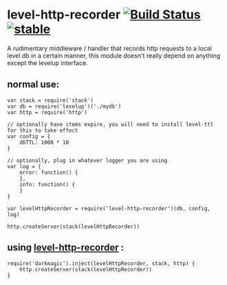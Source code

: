 # level-http-recorder [![Build Status](https://secure.travis-ci.org/kessler/level-http-recorder.png?branch=master)](http://travis-ci.org/kessler/level-http-recorder) [![stable](http://badges.github.io/stability-badges/dist/stable.svg)](http://github.com/badges/stability-badges)

A rudimentary middleware / handler that records http requests to a local level db in a certain manner, this module doesn't really depend on anything except the levelup interface.

## normal use:
```
var stack = require('stack')
var db = require('levelup')('./mydb')
var http = require('http')

// optionally have items expire, you will need to install level-ttl for this to take effect
var config = {
	dbTTL: 1000 * 10
}

// optionally, plug in whatever logger you are using
var log = {
	error: function() {
	},
	info: function() {
	}
}

var levelHttpRecorder = require('level-http-recorder')(db, config, log)

http.createServer(stack(levelHttpRecorder))

```

## using [level-http-recorder](https://github.com/kessler/darkmagic) :
```
require('darkmagic').inject(levelHttpRecorder, stack, http) {
	http.createServer(stack(levelHttpRecorder))
}
```